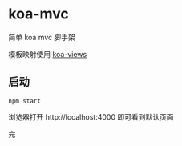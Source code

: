 # koa-mvc

简单 koa mvc 脚手架

模板映射使用 [koa-views](https://github.com/queckezz/koa-views)

## 启动

```
npm start
```

浏览器打开 http://localhost:4000 即可看到默认页面

完
